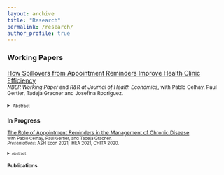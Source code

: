 ```yaml
---
layout: archive
title: "Research"
permalink: /research/
author_profile: true
---
```


### Working Papers
[How Spillovers from Appointment Reminders Improve Health Clinic Efficiency]( claireboone.github.io/files/Boone_Spillovers_NBER_2020.pdf) <br/>
<small>*NBER Working Paper* and *R&R at Journal of Health Economics*, with Pablo Celhay, Paul Gertler, Tadeja Gracner and Josefina Rodriguez. 
<details>
<summary><small>Abstract</small></summary>
<small>
Missed clinic appointments or no-shows burden health care systems through inefficient use of staff time and resources. Scheduling software combined with automatically sent appointment reminders shows promise to improve clinics’ management through timely cancellations and re-scheduling, but at-scale evidence is missing. We study a nationwide text message appointment reminder program in Chile implemented at primary care clinics for patients with chronic disease. Using longitudinal clinic-level data, we find that the program did not change the number of visits by chronic patients eligible to receive the reminder, but visits from other patients ineligible to receive reminders increased by 5.0% in the first year and 7.4% in the second. Clinics treating more chronic patients and those with a relatively younger patient population benefited more from the program. Scheduling systems combined with automatic appointment reminders were effective in increasing clinics’ ability to care for more patients, likely due to timely cancellations and re-scheduling.
</small>
</details>  
  
  
### In Progress
<u>The Role of Appointment Reminders in the Management of Chronic Disease</u> <br/>
<small> with Pablo Celhay, Paul Gertler, and Tadeja Gracner. <br/>
*Presentations:* ASH Econ 2021, iHEA 2021, CHITA 2020.  
<details>
<summary><small>Abstract</small></summary>
<small>
Background: Attending clinic appointments as scheduled is a key component of any attempt to improve control of chronic disease through regular access to screenings, prescriptions, and information from healthcare providers. Yet, appointment adherence remains low. Most common reasons for missing appointments include forgetting or confusing the date, time or location of the appointment; making Short Message Service (SMS) appointment reminders a promising tool to improve chronic care. Controlled or small pilot studies have previously shown efficacy of reminders short-term, but evidence on how their usage at-scale would affect control of chronic disease over time is missing. Here, we evaluate short and long-term effects of SMS appointment reminders sent at-scale on self-management of chronic disease. <br/>
  
Methods: We evaluate a nationwide program adopted across primary care clinics in Chile that through the electronic health record system automatically sends SMS appointment reminders (on time, date, and location) to patients diagnosed with diabetes (T2DM) and/or hypertension. This program began in 2015 and was phased in across clinics over several years (234 out of 341 by December 2018); allowing us to use a difference-in-differences approach with semesterly data. We first study the impact of SMS reminders on patients’ retention in primary care and the tests and treatment received at primary care visits. We also study medication adherence, hospitalizations, and in-hospital mortality, and conduct heterogeneity analyses by diagnosis (hypertension vs. T2DM). <br/>
  
Data: We use a unique panel dataset containing electronic health records from over 300,000 patients with chronic disease, 67% of whom attended clinics that implemented the SMS program by 2018. These data are linked at the patient level to medication withdrawals and hospitalizations, all observed from 2013-2018. We also match clinics by municipality to Chile’s 2015 National Socioeconomic Survey to obtain a rich set of municipality-level controls. <br/>
  
Results: SMS reminders improved use of primary care: patients with T2DM and hypertension were 3.9% and 7.6% more likely to attend a primary care visit each semester, respectively, than patients who did not receive reminders. This resulted in more frequent health monitoring: among patients with T2DM semesterly measurement of blood glucose and weight increased by 5.6% and 3.7% respectively. Patients who received SMS reminders had significantly higher medication adherence. They were also more likely to experience cardiovascular-related hospitalization - 36.1% for patients with T2DM and 18.7% for patients with hypertension - but less likely to die in-hospital, suggesting increased hospital use through referrals or hospitalization when relatively healthier compared to patients who did not receive reminders. <br/>
  
Conclusion: Our findings suggest that when implemented at scale SMS reminders show promise in improving chronic care and health; particularly for those who may need it the most (e.g., patients with poor metabolic health). We also provide evidence demonstrating that reducing patient drop-out with a simple and low-cost nudge can have meaningful positive effects on health monitoring, medication adherence, and in-hospital mortality. This is likely to be particularly true in a setting where attendance at primary care determines availability of any subsequent care such as prescriptions, tests, and specialist visits.
</small>
</details>

### Publications


